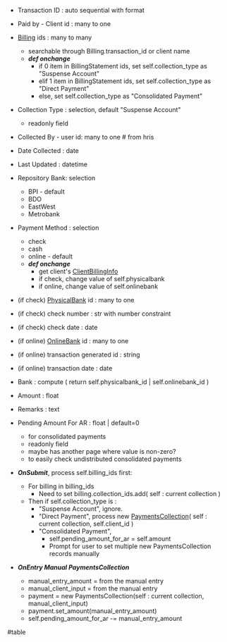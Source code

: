 
- Transaction ID : auto sequential with format
- Paid by - Client id : many to one
- [Billing](Billing.md) ids : many to many
	- searchable through Billing.transaction_id or client name
	- ***def onchange***
		- if 0 item in BillingStatement ids, set self.collection_type as "Suspense Account"
		- elif 1 item in BillingStatement ids, set self.collection_type as "Direct Payment"
		- else, set self.collection_type as "Consolidated Payment"
- Collection Type : selection, default "Suspense Account"
	- readonly field
- Collected By - user id: many to one # from hris
- Date Collected : date 
- Last Updated : datetime
- Repository Bank: selection
	- BPI - default
	- BDO
	- EastWest
	- Metrobank
- Payment Method : selection
	- check
	- cash
	- online - default
	- ***def onchange***
		- get client's [ClientBillingInfo](ClientBillingInfo.md)
		- if check, change value of self.physicalbank
		- if online, change value of self.onlinebank
- (if check) [PhysicalBank](PhysicalBank.md) id : many to one
- (if check) check number : str with number constraint
- (if check) check date : date
- (if online) [OnlineBank](OnlineBank.md) id : many to one
- (if online) transaction generated id : string
- (if online) transaction date : date
- Bank : compute ( return self.physicalbank_id | self.onlinebank_id )
- Amount : float
- Remarks : text
- Pending Amount For AR : float | default=0  
	- for consolidated payments
	- readonly field
	- maybe has another page where value is non-zero?
	- to easily check undistributed consolidated payments
	
- ***OnSubmit***, process self.billing_ids first:
	- For billing in billing_ids
		- Need to set billing.collection_ids.add( self : current collection )
	- Then if self.collection_type is :
		- "Suspense Account", ignore.
		- "Direct Payment", process new [PaymentsCollection](PaymentsCollection.md)( self : current collection, self.client_id )
		- "Consolidated Payment",
			- self.pending_amount_for_ar = self.amount
			- Prompt for user to set multiple new PaymentsCollection records manually
	
-  ***OnEntry Manual PaymentsCollection***
	- manual_entry_amount = from the manual entry
	- manual_client_input = from the manual entry
	- payment = new PaymentsCollection(self : current collection, manual_client_input)
	- payment.set_amount(manual_entry_amount)
	- self.pending_amount_for_ar -= manual_entry_amount

#table